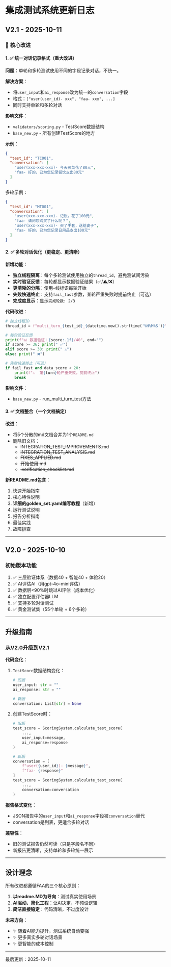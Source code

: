 # 集成测试系统更新日志

## V2.1 - 2025-10-11

### 🎯 核心改进

#### 1. ✅ 统一对话记录格式（重大改进）

**问题**：单轮和多轮测试使用不同的字段记录对话，不统一。

**解决方案**：
- 将`user_input`和`ai_response`改为统一的`conversation`字段
- 格式：`["user(user_id)- xxx", "faa- xxx", ...]`
- 同时支持单轮和多轮对话

**影响文件**：
- `validators/scoring.py` - TestScore数据结构
- `base_new.py` - 所有创建TestScore的地方

**示例**：
```json
{
  "test_id": "TC001",
  "conversation": [
    "user(xxx-xxx-xxx)- 今天买菜花了80元",
    "faa- 好的，已为您记录餐饮支出80元"
  ]
}
```

多轮示例：
```json
{
  "test_id": "MT001",
  "conversation": [
    "user(xxx-xxx-xxx)- 记账，花了100元",
    "faa- 请问您购买了什么呢？",
    "user(xxx-xxx-xxx)- 买了手套，送给妻子",
    "faa- 好的，已为您记录日用品支出100元"
  ]
}
```

#### 2. ✅ 多轮对话优化（更稳定、更清晰）

**新增功能**：
- **独立线程隔离**：每个多轮测试使用独立的`thread_id`，避免测试间污染
- **实时验证反馈**：每轮都显示数据验证结果（✅/⚠️/❌）
- **更清晰的分隔**：使用`─`线标识每轮开始
- **失败快速终止**：支持`fail_fast`参数，某轮严重失败时提前终止（可选）
- **完成度显示**：显示`完成轮数: 2/3`

**代码改进**：
```python
# 独立线程ID
thread_id = f"multi_turn_{test_id}_{datetime.now().strftime('%H%M%S')}"

# 每轮验证反馈
print(f"📊 数据验证：{score:.1f}/40", end="")
if score >= 36: print(" ✅")
elif score >= 30: print(" ⚠️")
else: print(" ❌")

# 失败快速终止（可选）
if fail_fast and data_score < 20:
    print(f"⚠️  第{turn}轮严重失败，提前终止")
    break
```

**影响文件**：
- `base_new.py` - run_multi_turn_test方法

#### 3. ✅ 文档整合（一个文档搞定）

**改进**：
- 将5个分散的md文档合并为1个`README.md`
- 删除旧文档：
  - ~~INTEGRATION_TEST_IMPROVEMENTS.md~~
  - ~~INTEGRATION_TEST_ANALYSIS.md~~
  - ~~FIXES_APPLIED.md~~
  - ~~开始使用.md~~
  - ~~.verification_checklist.md~~

**新README.md包含**：
1. 快速开始指南
2. 核心特性说明
3. **详细的golden_set.yaml编写教程**（新增）
4. 运行测试说明
5. 报告分析指南
6. 最佳实践
7. 故障排查

---

## V2.0 - 2025-10-10

### 初始版本功能

1. ✅ 三层验证体系（数据40 + 智能40 + 体验20）
2. ✅ AI评估AI（用gpt-4o-mini评估）
3. ✅ 数据层<90%时跳过AI评估（成本优化）
4. ✅ 独立配置评估器LLM
5. ✅ 支持多轮对话测试
6. ✅ 黄金测试集（55个单轮 + 6个多轮）

---

## 升级指南

### 从V2.0升级到V2.1

**代码变化**：
1. `TestScore`数据结构变化：
   ```python
   # 旧版
   user_input: str = ""
   ai_response: str = ""
   
   # 新版
   conversation: List[str] = None
   ```

2. 创建TestScore时：
   ```python
   # 旧版
   test_score = ScoringSystem.calculate_test_score(
       ...,
       user_input=message,
       ai_response=response
   )
   
   # 新版
   conversation = [
       f"user({user_id})- {message}",
       f"faa- {response}"
   ]
   test_score = ScoringSystem.calculate_test_score(
       ...,
       conversation=conversation
   )
   ```

**报告格式变化**：
- JSON报告中的`user_input`和`ai_response`字段被`conversation`替代
- conversation是列表，更适合多轮对话

**兼容性**：
- 旧的测试报告仍然可读（只是字段名不同）
- 新报告更清晰，支持单轮和多轮统一展示

---

## 设计理念

所有改进都遵循FAA的三个核心原则：

1. **以readme.MD为导向**：测试真实使用场景
2. **AI驱动、简化工程**：让AI决定，不预设逻辑
3. **简洁直接稳定**：代码清晰，不过度设计

**未来方向**：
- ✨ 随着AI能力提升，测试系统自动变强
- ✨ 更多真实多轮对话场景
- ✨ 更智能的成本控制

---

最后更新：2025-10-11

